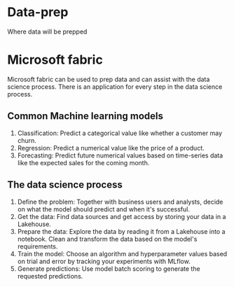 # Data-prep
Where data will be prepped

# Microsoft fabric
Microsoft fabric can be used to prep data and can assist with the data science process. There is an application for every step in the data science process.

## Common Machine learning models
1. Classification: Predict a categorical value like whether a customer may churn.
2. Regression: Predict a numerical value like the price of a product.
3. Forecasting: Predict future numerical values based on time-series data like the expected sales for the coming month.

## The data science process
1. Define the problem: Together with business users and analysts, decide on what the model should predict and when it's successful.
2. Get the data: Find data sources and get access by storing your data in a Lakehouse.
3. Prepare the data: Explore the data by reading it from a Lakehouse into a notebook. Clean and transform the data based on the model's requirements.
4. Train the model: Choose an algorithm and hyperparameter values based on trial and error by tracking your experiments with MLflow.
5. Generate predictions: Use model batch scoring to generate the requested predictions.
